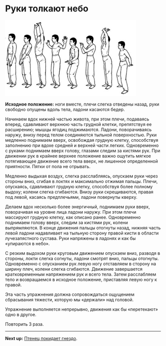 # Руки толкают небо

![](./img/sky-push.png)

**Исходное положение:** ноги вместе, плечи слегка отведены назад, руки свободно
опущены вдоль тела, ладони касаются бедер.

Начинаем вдох нижней частью живота, при этом плечи, подаваясь вперед, сдавливают
верхнюю часть грудной клетки, препятствуя ее расширению; мышцы ягодиц поджимаются.
Ладони, поворачиваясь наружу, внизу перед телом соединяются тыльной
поверхностью. Руки медленно поднимаем вверх, освобождая грудную клетку,
способствуя заполнению при вдохе средней и верхней части легких. Одновременно с
руками поднимаем вверх голову, глазами следим за кистями рук. При движении рук в
крайнее верхнее положение важно ощутить мягкое потягивающее движение всего тела
вверх, не лишенное определенной приятности. Пятки от пола не отрывать.

Медленно выдыхая воздух, слегка расслабляясь, опускаем руки через стороны вниз,
сгибая в локтях и максимально отжимая пальцы. Плечи, опускаясь, сдавливают
грудную клетку, способствуя более полному выдоху; колени слегка сгибаются.
Внизу руки скрещиваются, правая под левой, касаясь предплечьями, ладони повернуты кверху.

Делаем вдох несколько более энергичный, поднимаем руки вверх, поворачивая на
уровне лица ладони наружу. При этом плечи массируют грудную клетку, как описано
ранее. Одновременно поднимаем голову вверх, следим за кистями рук, колени
выпрямляются. В конце движения пальцы отогнуты назад, нижняя часть левой ладони
надавливает на тыльную сторону правой кисти в области лучезапястного сустава.
Руки напряжены в ладонях и как бы «упираются в небо».

С резким выдохом руки круговым движением опускаем вниз, разводя в стороны, локти
слегка согнуты, ладони смотрят вниз, пальцы отогнуты. Одновременно с опусканием
рук левую ногу отставляем в сторону на ширину плеч, колени слегка сгибаются.
Движение завершается кратковременным напряжением рук и всего тела. Затем расслабляем
тело и возвращаемся в исходное положение, приставляя левую ногу к правой.

Эта часть упражнения должна сопровождаться ощущением сбрасывания тяжести, которую
мы «держали» над головой.

Упражнение выполняется непрерывно, движения как бы «перетекают» одно в другое.

Повторить 3 раза.

***

**Next up:** [Птенец покидает гнездо](../02-nestling-leaves).
